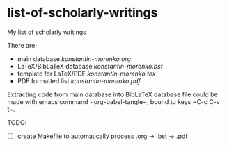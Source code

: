# list-of-scholarly-writings

My list of scholarly writings

There are:
- main database *konstantin-morenko.org*
- LaTeX/BibLaTeX database *konstantin-morenko.bst*
- template for LaTeX/PDF *konstantin-morenko.tex*
- PDF formatted list *konstantin-morenko.pdf*

Extracting code from main database into BibLaTeX database file could
be made with emacs command ~org-babel-tangle~, bound to keys
~C-c C-v t~.

TODO:

- [ ] create Makefile to automatically process .org -> .bst -> .pdf

